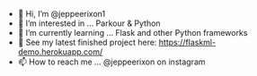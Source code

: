 - 👋 Hi, I’m @jeppeerixon1
- 👀 I’m interested in ... Parkour & Python
- 🌱 I’m currently learning ... Flask and other Python frameworks
- 💞️ See my latest finished project here: https://flaskml-demo.herokuapp.com/
- 📫 How to reach me ... @jeppeerixon on instagram

<!---
jeppeparkour/jeppeparkour is a ✨ special ✨ repository because its `README.md` (this file) appears on your GitHub profile.
You can click the Preview link to take a look at your changes.
--->
